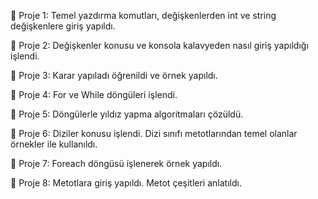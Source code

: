 📍 Proje 1: Temel yazdırma komutları, değişkenlerden int ve string değişkenlere giriş yapıldı.

📍 Proje 2: Değişkenler konusu ve konsola kalavyeden nasıl giriş yapıldığı işlendi.

📍 Proje 3: Karar yapıladı öğrenildi ve örnek yapıldı.

📍 Proje 4: For ve While döngüleri işlendi.

📍 Proje 5: Döngülerle yıldız yapma algoritmaları çözüldü.

📍 Proje 6: Diziler konusu işlendi. Dizi sınıfı metotlarından temel olanlar örnekler ile kullanıldı.

📍 Proje 7: Foreach döngüsü işlenerek örnek yapıldı.

📍 Proje 8: Metotlara giriş yapıldı. Metot çeşitleri anlatıldı.
